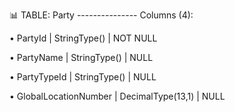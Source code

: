 📊 TABLE: Party --------------- Columns (4):  

• PartyId                   | StringType()         | NOT NULL  

• PartyName                 | StringType()         | NULL  

• PartyTypeId               | StringType()         | NULL  

• GlobalLocationNumber      | DecimalType(13,1)    | NULL 